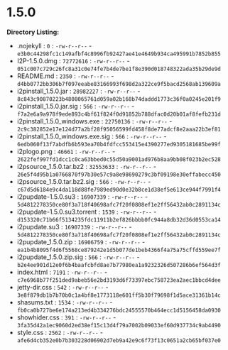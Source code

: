1.5.0
=====

**Directory Listing:**

 - .nojekyll : `0` : `-rw-r--r--` - `e3b0c44298fc1c149afbf4c8996fb92427ae41e4649b934ca495991b7852b855`
 - I2P-1.5.0.dmg : `72772616` : `-rw-r--r--` - `051c007c729c26fc8a31c0e74fe7b4de7be1f8e390d018748322ada35b29de9d`
 - README.md : `2350` : `-rw-r--r--` - `d4bb0772bb306b7f097eeabe83166993f698d2a322ce9f5bacd2568ab139609a`
 - i2pinstall_1.5.0.jar : `28982227` : `-rw-r--r--` - `8c843c90870223b4808065761d059a02b168b74daddd1773c36f0a0245e201f9`
 - i2pinstall_1.5.0.jar.sig : `566` : `-rw-r--r--` - `f7a2e6a9a978f9ede893c4bf61f824f0d91852b788dfac0d20b01af8fefb231d`
 - i2pinstall_1.5.0_windows.exe : `22750136` : `-rw-r--r--` - `2c9c382852e17e124d77a2bf28f95056599fd458f8de77adcf8e2aaa22b3ef81`
 - i2pinstall_1.5.0_windows.exe.sig : `566` : `-rw-r--r--` - `6edb060f13f7abdfb6b593ea70b4fdfcc553415e4390277ed9305181685be99f`
 - i2plogo.png : `46661` : `-rw-r--r--` - `2622fef997fd1dcc1c0ca63bbed0c55d50a9001ad976b8aa9bb08f023b2ec528`
 - i2psource_1.5.0.tar.bz2 : `32553633` : `-rw-r--r--` - `26e5f4d95b1a0766870f97b30e57c9a8e98690279c3bf09198e30effabecc450`
 - i2psource_1.5.0.tar.bz2.sig : `566` : `-rw-r--r--` - `c67d5d6184e9c4da118d88fe7989ed90d0e32b8ce1d38ef5e613ce944f7991f4`
 - i2pupdate-1.5.0.su3 : `16907339` : `-rw-r--r--` - `5d4812278350ce80f3a718f40698afc7f20f0808ef1e2ff56432ab0c2891134c`
 - i2pupdate-1.5.0.su3.torrent : `1539` : `-rw-r--r--` - `d153320c71b66f5134235fdc11911b2ef826bbbb0fc944a8db32d36d0553ca14`
 - i2pupdate.su3 : `16907339` : `-rw-r--r--` - `5d4812278350ce80f3a718f40698afc7f20f0808ef1e2ff56432ab0c2891134c`
 - i2pupdate_1.5.0.zip : `16906759` : `-rw-r--r--` - `ea1b4b8095f4d6f5568ce879242e1d5b077de1beb4366f4a75a75cffd559ee7f`
 - i2pupdate_1.5.0.zip.sig : `566` : `-rw-r--r--` - `b2e4ee901d12e0f6b4baafcbfd8ae7b77980ea1a9232326d507286b6ef564d3f`
 - index.html : `7191` : `-rw-r--r--` - `c7e6968b77f251ded9abeb56e2bd3193d6f73397ebc758723ea2aec1bbcd4dee`
 - jetty-dir.css : `542` : `-rw-r--r--` - `3e8f879db1b7b70b0c1a4bf8e1773118e601ff5b30f79698f1d5ace31361b14c`
 - shasums.txt : `1534` : `-rw-r--r--` - `fb0ca0b727be6e174a213ed4b334276bdc24555570b464ecc1d5156458da0930`
 - showhider.css : `391` : `-rw-r--r--` - `3fa35d42a1ec9060d2ed38ef15c13d4f79a7002b09033ef60d937734c9ab4490`
 - style.css : `2562` : `-rw-r--r--` - `afe6d4cb352e0b7b303228d06902d7eb9a42e9c6f73f13c0651a2cb65bf037e0`
